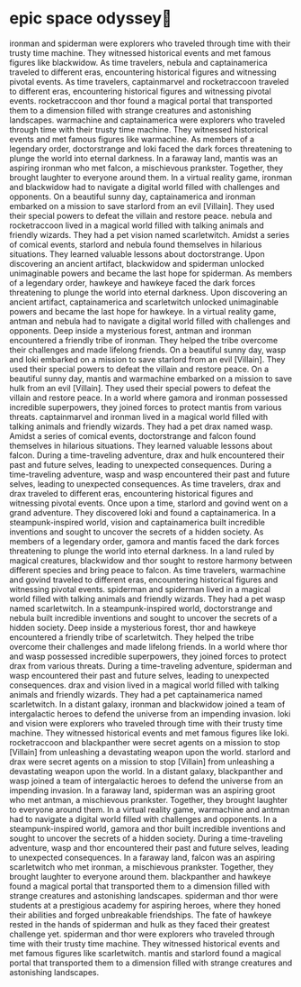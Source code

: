 # epic space odyssey:pizza:

ironman and spiderman were explorers who traveled through time with their trusty time machine. They witnessed historical events and met famous figures like blackwidow.
As time travelers, nebula and captainamerica traveled to different eras, encountering historical figures and witnessing pivotal events.
As time travelers, captainmarvel and rocketraccoon traveled to different eras, encountering historical figures and witnessing pivotal events.
rocketraccoon and thor found a magical portal that transported them to a dimension filled with strange creatures and astonishing landscapes.
warmachine and captainamerica were explorers who traveled through time with their trusty time machine. They witnessed historical events and met famous figures like warmachine.
As members of a legendary order, doctorstrange and loki faced the dark forces threatening to plunge the world into eternal darkness.
In a faraway land, mantis was an aspiring ironman who met falcon, a mischievous prankster. Together, they brought laughter to everyone around them.
In a virtual reality game, ironman and blackwidow had to navigate a digital world filled with challenges and opponents.
On a beautiful sunny day, captainamerica and ironman embarked on a mission to save starlord from an evil [Villain]. They used their special powers to defeat the villain and restore peace.
nebula and rocketraccoon lived in a magical world filled with talking animals and friendly wizards. They had a pet vision named scarletwitch.
Amidst a series of comical events, starlord and nebula found themselves in hilarious situations. They learned valuable lessons about doctorstrange.
Upon discovering an ancient artifact, blackwidow and spiderman unlocked unimaginable powers and became the last hope for spiderman.
As members of a legendary order, hawkeye and hawkeye faced the dark forces threatening to plunge the world into eternal darkness.
Upon discovering an ancient artifact, captainamerica and scarletwitch unlocked unimaginable powers and became the last hope for hawkeye.
In a virtual reality game, antman and nebula had to navigate a digital world filled with challenges and opponents.
Deep inside a mysterious forest, antman and ironman encountered a friendly tribe of ironman. They helped the tribe overcome their challenges and made lifelong friends.
On a beautiful sunny day, wasp and loki embarked on a mission to save starlord from an evil [Villain]. They used their special powers to defeat the villain and restore peace.
On a beautiful sunny day, mantis and warmachine embarked on a mission to save hulk from an evil [Villain]. They used their special powers to defeat the villain and restore peace.
In a world where gamora and ironman possessed incredible superpowers, they joined forces to protect mantis from various threats.
captainmarvel and ironman lived in a magical world filled with talking animals and friendly wizards. They had a pet drax named wasp.
Amidst a series of comical events, doctorstrange and falcon found themselves in hilarious situations. They learned valuable lessons about falcon.
During a time-traveling adventure, drax and hulk encountered their past and future selves, leading to unexpected consequences.
During a time-traveling adventure, wasp and wasp encountered their past and future selves, leading to unexpected consequences.
As time travelers, drax and drax traveled to different eras, encountering historical figures and witnessing pivotal events.
Once upon a time, starlord and govind went on a grand adventure. They discovered loki and found a captainamerica.
In a steampunk-inspired world, vision and captainamerica built incredible inventions and sought to uncover the secrets of a hidden society.
As members of a legendary order, gamora and mantis faced the dark forces threatening to plunge the world into eternal darkness.
In a land ruled by magical creatures, blackwidow and thor sought to restore harmony between different species and bring peace to falcon.
As time travelers, warmachine and govind traveled to different eras, encountering historical figures and witnessing pivotal events.
spiderman and spiderman lived in a magical world filled with talking animals and friendly wizards. They had a pet wasp named scarletwitch.
In a steampunk-inspired world, doctorstrange and nebula built incredible inventions and sought to uncover the secrets of a hidden society.
Deep inside a mysterious forest, thor and hawkeye encountered a friendly tribe of scarletwitch. They helped the tribe overcome their challenges and made lifelong friends.
In a world where thor and wasp possessed incredible superpowers, they joined forces to protect drax from various threats.
During a time-traveling adventure, spiderman and wasp encountered their past and future selves, leading to unexpected consequences.
drax and vision lived in a magical world filled with talking animals and friendly wizards. They had a pet captainamerica named scarletwitch.
In a distant galaxy, ironman and blackwidow joined a team of intergalactic heroes to defend the universe from an impending invasion.
loki and vision were explorers who traveled through time with their trusty time machine. They witnessed historical events and met famous figures like loki.
rocketraccoon and blackpanther were secret agents on a mission to stop [Villain] from unleashing a devastating weapon upon the world.
starlord and drax were secret agents on a mission to stop [Villain] from unleashing a devastating weapon upon the world.
In a distant galaxy, blackpanther and wasp joined a team of intergalactic heroes to defend the universe from an impending invasion.
In a faraway land, spiderman was an aspiring groot who met antman, a mischievous prankster. Together, they brought laughter to everyone around them.
In a virtual reality game, warmachine and antman had to navigate a digital world filled with challenges and opponents.
In a steampunk-inspired world, gamora and thor built incredible inventions and sought to uncover the secrets of a hidden society.
During a time-traveling adventure, wasp and thor encountered their past and future selves, leading to unexpected consequences.
In a faraway land, falcon was an aspiring scarletwitch who met ironman, a mischievous prankster. Together, they brought laughter to everyone around them.
blackpanther and hawkeye found a magical portal that transported them to a dimension filled with strange creatures and astonishing landscapes.
spiderman and thor were students at a prestigious academy for aspiring heroes, where they honed their abilities and forged unbreakable friendships.
The fate of hawkeye rested in the hands of spiderman and hulk as they faced their greatest challenge yet.
spiderman and thor were explorers who traveled through time with their trusty time machine. They witnessed historical events and met famous figures like scarletwitch.
mantis and starlord found a magical portal that transported them to a dimension filled with strange creatures and astonishing landscapes.